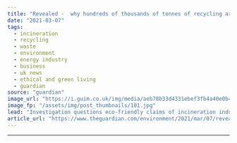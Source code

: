 ```yaml
---
title: "Revealed -  why hundreds of thousands of tonnes of recycling are going up in smoke"
date: "2021-03-07"
tags: 
  - incineration
  - recycling
  - waste
  - environment
  - energy industry
  - business
  - uk news
  - ethical and green living
  - guardian
source: "guardian"
image_url: "https://i.guim.co.uk/img/media/aeb78b33d4331ebef3fb4a40e0b415203046df5e/451_99_3511_2106/master/3511.jpg?width=460&quality=85&auto=format&fit=max&s=a9444ac35d50104a6bdc63d69b89aa8c"
image_fp: "/assets/img/post_thumbnails/101.jpg"
lead: "Investigation questions eco-friendly claims of incineration industryWhen it comes to planet-friendly habits, recycling is by far the UK’s most popular, with 87% of householders claiming they do so regularly, according to the Waste and Resources Actio..."
article_url: "https://www.theguardian.com/environment/2021/mar/07/revealed-why-hundreds-of-thousands-of-tonnes-of-recycling-are-going-up-in-smoke"
---
```


---
